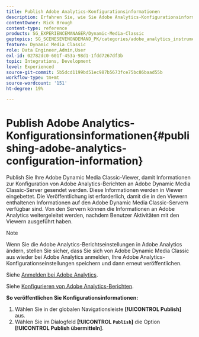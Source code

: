 ```yaml
---
title: Publish Adobe Analytics-Konfigurationsinformationen
description: Erfahren Sie, wie Sie Adobe Analytics-Konfigurationsinformationen aus Adobe Dynamic Media Classic veröffentlichen.
contentOwner: Rick Brough
content-type: reference
products: SG_EXPERIENCEMANAGER/Dynamic-Media-Classic
geptopics: SG_SCENESEVENONDEMAND_PK/categories/adobe_analytics_instrumentation_kit
feature: Dynamic Media Classic
role: Data Engineer,Admin,User
exl-id: 02782dc0-601f-453a-98d1-1fdd7267df3b
topic: Integrations, Development
level: Experienced
source-git-commit: 5b5dcd1199bd51ec987b5673fce75bc86baad55b
workflow-type: tm+mt
source-wordcount: '151'
ht-degree: 19%

---
```


# Publish Adobe Analytics-Konfigurationsinformationen{#publishing-adobe-analytics-configuration-information}

Publish Sie Ihre Adobe Dynamic Media Classic-Viewer, damit Informationen zur Konfiguration von Adobe Analytics-Berichten an Adobe Dynamic Media Classic-Server gesendet werden. Diese Informationen werden in Viewer eingebettet. Die Veröffentlichung ist erforderlich, damit die in den Viewern enthaltenen Informationen auf den Adobe Dynamic Media Classic-Servern verfügbar sind. Von den Servern können die Informationen an Adobe Analytics weitergeleitet werden, nachdem Benutzer Aktivitäten mit den Viewern ausgeführt haben.

>[!NOTE]
>
>Wenn Sie die Adobe Analytics-Berichtseinstellungen in Adobe Analytics ändern, stellen Sie sicher, dass Sie sich von Adobe Dynamic Media Classic aus wieder bei Adobe Analytics anmelden, Ihre Adobe Analytics-Konfigurationseinstellungen speichern und dann erneut veröffentlichen.

Siehe [Anmelden bei Adobe Analytics](log-analytics.md#log_in_to_adobe_analytics).

Siehe [Konfigurieren von Adobe Analytics-Berichten](configuring-analytics-reports.md#configuring_adobe_analytics_reports).

**So veröffentlichen Sie Konfigurationsinformationen:**

1. Wählen Sie in der globalen Navigationsleiste **[!UICONTROL Publish]** aus.
1. Wählen Sie im Dialogfeld **[!UICONTROL `Publish`]** die Option **[!UICONTROL Publish übermitteln]**.
